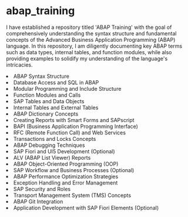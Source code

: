 # abap_training

I have established a repository titled 'ABAP Training' with the goal of comprehensively understanding the syntax structure and fundamental concepts of the Advanced Business Application Programming (ABAP) language. In this repository, I am diligently documenting key ABAP terms such as data types, internal tables, and function modules, while also providing examples to solidify my understanding of the language's intricacies.

<li>ABAP Syntax Structure
<li>Database Access and SQL in ABAP
<li>Modular Programming and Include Structure
<li>Function Modules and Calls
<li>SAP Tables and Data Objects
<li>Internal Tables and External Tables
<li>ABAP Dictionary Concepts
<li>Creating Reports with Smart Forms and SAPscript
<li>BAPI (Business Application Programming Interface)
<li>RFC (Remote Function Call) and Web Services
<li>Transactions and Locks Concepts
<li>ABAP Debugging Techniques
<li>SAP Fiori and UI5 Development (Optional)
<li>ALV (ABAP List Viewer) Reports
<li>ABAP Object-Oriented Programming (OOP)
<li>SAP Workflow and Business Processes (Optional)
<li>ABAP Performance Optimization Strategies
<li>Exception Handling and Error Management
<li>SAP Security and Roles
<li>Transport Management System (TMS) Concepts
<li>ABAP Git Integration
<li>Application Development with SAP Fiori Elements (Optional)
